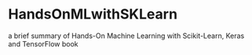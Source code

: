 # HandsOnMLwithSKLearn
a brief summary of Hands-On Machine Learning with Scikit-Learn, Keras and TensorFlow book
